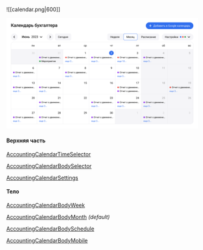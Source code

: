 
![[calendar.png|600]]

<img src="../assets/calendar.png" width="600">

#### Верхняя часть

[AccountingCalendarTimeSelector](TimeSelector/TimeSelector.md)

[AccountingCalendarBodySelector](BodySelector.md)

[AccountingCalendarSettings](Settings/Settings.md)

#### Тело

[AccountingCalendarBodyWeek](Body/Week.md)

[AccountingCalendarBodyMonth](Body/Month.md) *(default)*

[AccountingCalendarBodySchedule](Body/Schedule.md)

[AccountingCalendarBodyMobile](AccountingCalendar/Body/Mobile/Mobile.md)

